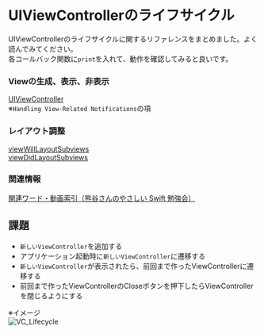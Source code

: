 # UIViewControllerのライフサイクル

UIViewControllerのライフサイクルに関するリファレンスをまとめました。よく読んでみてください。  
各コールバック関数に`print`を入れて、動作を確認してみると良いです。

### Viewの生成、表示、非表示
[UIViewController](https://developer.apple.com/documentation/uikit/uiviewcontroller)  
※`Handling View-Related Notifications`の項  

### レイアウト調整
[viewWillLayoutSubviews](https://developer.apple.com/documentation/uikit/uiviewcontroller/1621437-viewwilllayoutsubviews)  
[viewDidLayoutSubviews](https://developer.apple.com/documentation/uikit/uiviewcontroller/1621398-viewdidlayoutsubviews)

### 関連情報
[関連ワード・動画索引（熊谷さんのやさしい Swift 勉強会）](https://yumemi.notion.site/407a7e666af74b80ba8692646d99803c)

## 課題
- `新しいViewController`を追加する
- アプリケーション起動時に`新しいViewController`に遷移する
- `新しいViewController`が表示されたら、前回まで作ったViewControllerに遷移する
- 前回まで作ったViewControllerのCloseボタンを押下したらViewControllerを閉じるようにする

※イメージ  
![VC_Lifecycle](Images/VC_Lifecycle.gif)
